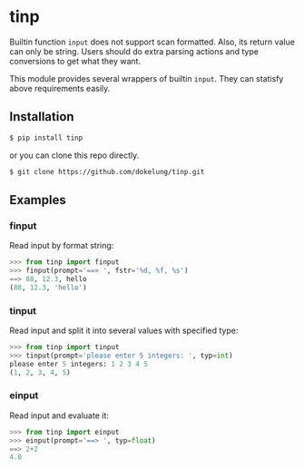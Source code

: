 tinp
=====

Builtin function ``input`` does not support scan formatted. Also, its return value can only be string. Users should do extra parsing actions and type conversions to get what they want.

This module provides several wrappers of builtin ``input``. They can statisfy above requirements easily.

## Installation

```bash
$ pip install tinp
```

or you can clone this repo directly.

```bash
$ git clone https://github.com/dokelung/tinp.git
```

## Examples

### finput

Read input by format string:

```python
>>> from tinp import finput
>>> finput(prompt='==> ', fstr='%d, %f, %s')
==> 88, 12.3, hello
(88, 12.3, 'hello')
```

### tinput

Read input and split it into several values with specified type:

```python
>>> from tinp import tinput
>>> tinput(prompt='please enter 5 integers: ', typ=int)
please enter 5 integers: 1 2 3 4 5
(1, 2, 3, 4, 5)
```

### einput

Read input and evaluate it:

```python
>>> from tinp import einput
>>> einput(prompt='==> ', typ=float)
==> 2+2
4.0
```
